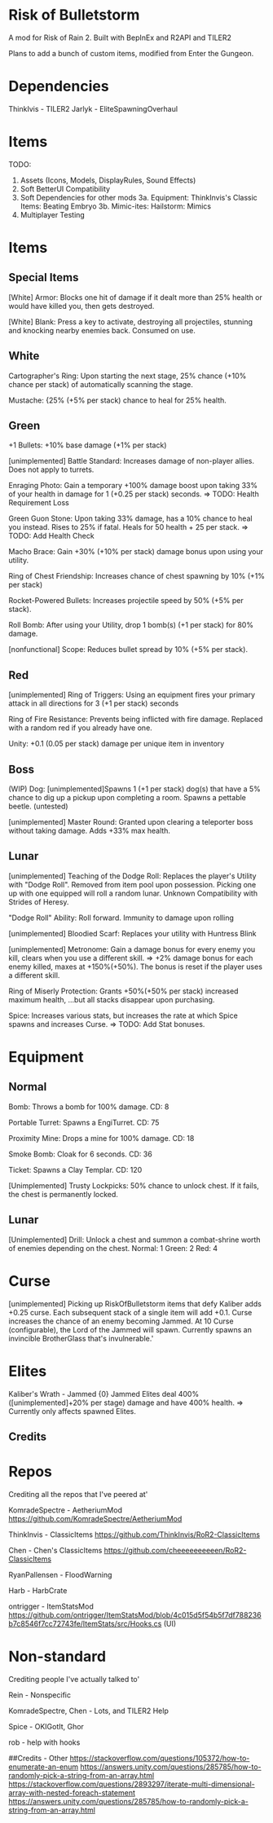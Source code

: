 # Risk of Bulletstorm

A mod for Risk of Rain 2. Built with BepInEx and R2API and TILER2

Plans to add a bunch of custom items, modified from Enter the Gungeon.

# Dependencies

ThinkIvis - TILER2
Jarlyk - EliteSpawningOverhaul

# Items
TODO:
1. Assets (Icons, Models, DisplayRules, Sound Effects)
2. Soft BetterUI Compatibility
3. Soft Dependencies for other mods
3a. Equipment: ThinkInvis's Classic Items: Beating Embryo
3b. Mimic-ites: Hailstorm: Mimics
4. Multiplayer Testing

# Items

## Special Items

[White] Armor: Blocks one hit of damage if it dealt more than 25% health or would have killed you, then gets destroyed.

[White] Blank: Press a key to activate, destroying all projectiles, stunning and knocking nearby enemies back. Consumed on use.

## White

Cartographer's Ring: Upon starting the next stage, 25% chance (+10% chance per stack) of automatically scanning the stage.

Mustache: {25% (+5% per stack) chance to heal for 25% health.

## Green

+1 Bullets: +10% base damage (+1% per stack)

[unimplemented] Battle Standard: Increases damage of non-player allies. Does not apply to turrets.

Enraging Photo: Gain a temporary +100% damage boost upon taking 33% of your health in damage for 1 (+0.25 per stack) seconds.
=> TODO: Health Requirement Loss

Green Guon Stone: Upon taking 33% damage, has a 10% chance to heal you instead. Rises to 25% if fatal.
Heals for 50 health + 25 per stack.
=> TODO: Add Health Check

Macho Brace: Gain +30% (+10% per stack) damage bonus upon using your utility.

Ring of Chest Friendship: Increases chance of chest spawning by 10% (+1% per stack)

Rocket-Powered Bullets: Increases projectile speed by 50% (+5% per stack).

Roll Bomb: After using your Utility, drop 1 bomb(s) (+1 per stack) for 80% damage.

[nonfunctional] Scope: Reduces bullet spread by 10% (+5% per stack).

## Red

[unimplemented] Ring of Triggers: Using an equipment fires your primary attack in all directions for 3 (+1 per stack) seconds

Ring of Fire Resistance: Prevents being inflicted with fire damage.
Replaced with a random red if you already have one.

Unity: +0.1 (0.05 per stack) damage per unique item in inventory

## Boss

(WIP) Dog: [unimplemented]Spawns 1 (+1 per stack) dog(s) that have a 5% chance to dig up a pickup upon completing a room.
			Spawns a pettable beetle. (untested)

[unimplemented] Master Round: Granted upon clearing a teleporter boss without taking damage. Adds +33% max health.


## Lunar

[unimplemented] Teaching of the Dodge Roll: Replaces the player's Utility with "Dodge Roll". Removed from item pool upon possession.
Picking one up with one equipped will roll a random lunar.
Unknown Compatibility with Strides of Heresy.

"Dodge Roll" Ability: Roll forward. Immunity to damage upon rolling

[unimplemented] Bloodied Scarf: Replaces your utility with Huntress Blink

[unimplemented] Metronome: Gain a damage bonus for every enemy you kill, clears when you use a different skill.
=> +2% damage bonus for each enemy killed, maxes at +150%(+50%). The bonus is reset if the player uses a different skill.

Ring of Miserly Protection: Grants +50%(+50% per stack) increased maximum health, ...but all stacks disappear upon purchasing.

Spice: Increases various stats, but increases the rate at which Spice spawns and increases Curse.
=> TODO: Add Stat bonuses. 

# Equipment

## Normal

Bomb: Throws a bomb for 100% damage. CD: 8

Portable Turret: Spawns a EngiTurret. CD: 75

Proximity Mine: Drops a mine for 100% damage. CD: 18

Smoke Bomb: Cloak for 6 seconds. CD: 36

Ticket: Spawns a Clay Templar. CD: 120

[Unimplemented] Trusty Lockpicks: 50% chance to unlock chest. If it fails, the chest is permanently locked.


## Lunar
[Unimplemented] Drill: Unlock a chest and summon a combat-shrine worth of enemies depending on the chest.
	Normal: 1 
	Green: 2
	Red: 4
	


# Curse
[unimplemented] Picking up RiskOfBulletstorm items that defy Kaliber adds +0.25 curse. Each subsequent stack of a single item will add +0.1.
Curse increases the chance of an enemy becoming Jammed.
At 10 Curse (configurable), the Lord of the Jammed will spawn. Currently spawns an invincible BrotherGlass that's invulnerable.'

# Elites
Kaliber's Wrath - Jammed {0}
Jammed Elites deal 400% ([unimplemented]+20% per stage) damage and have 400% health.
=> Currently only affects spawned Elites.


## Credits
# Repos

Crediting all the repos that I've peered at'

KomradeSpectre - AetheriumMod https://github.com/KomradeSpectre/AetheriumMod

ThinkInvis - ClassicItems https://github.com/ThinkInvis/RoR2-ClassicItems

Chen - Chen's ClassicItems https://github.com/cheeeeeeeeeen/RoR2-ClassicItems

RyanPallensen - FloodWarning 

Harb - HarbCrate

ontrigger - ItemStatsMod https://github.com/ontrigger/ItemStatsMod/blob/4c015d5f54b5f7df788236b7c8546f7cc72743fe/ItemStats/src/Hooks.cs (UI)

# Non-standard

Crediting people I've actually talked to'

Rein - Nonspecific

KomradeSpectre, Chen - Lots, and TILER2 Help

Spice - OKIGotIt, Ghor

rob - help with hooks

##Credits - Other
https://stackoverflow.com/questions/105372/how-to-enumerate-an-enum
https://answers.unity.com/questions/285785/how-to-randomly-pick-a-string-from-an-array.html
https://stackoverflow.com/questions/2893297/iterate-multi-dimensional-array-with-nested-foreach-statement
https://answers.unity.com/questions/285785/how-to-randomly-pick-a-string-from-an-array.html